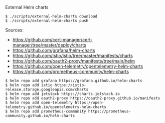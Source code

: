 External Helm charts

```
$ ./scripts/external-helm-charts download
$ ./scripts/external-helm-charts push
```

Sources:

- https://github.com/cert-manager/cert-manager/tree/master/deploy/charts
- https://github.com/grafana/helm-charts
- https://github.com/istio/istio/tree/master/manifests/charts
- https://github.com/oauth2-proxy/manifests/tree/main/helm
- https://github.com/open-telemetry/opentelemetry-helm-charts
- https://github.com/prometheus-community/helm-charts

```
$ helm repo add grafana https://grafana.github.io/helm-charts
$ helm repo add istio https://istio-release.storage.googleapis.com/charts
$ helm repo add jetstack https://charts.jetstack.io
$ helm repo add oauth2-proxy https://oauth2-proxy.github.io/manifests
$ helm repo add open-telemetry https://open-telemetry.github.io/opentelemetry-helm-charts
$ helm repo add prometheus-community https://prometheus-community.github.io/helm-charts
```
